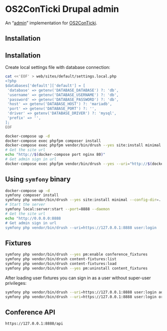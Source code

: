 # OS2ConTicki Drupal admin

An “[admin](https://github.com/OS2ConTicki/OS2ConTicki#implementations)”
implementation for [OS2ConTicki](https://github.com/OS2ConTicki/OS2ConTicki).

## Installation

## Installation

Create local settings file with database connection:

```sh
cat <<'EOF' > web/sites/default/settings.local.php
<?php
$databases['default']['default'] = [
 'database' => getenv('DATABASE_DATABASE') ?: 'db',
 'username' => getenv('DATABASE_USERNAME') ?: 'db',
 'password' => getenv('DATABASE_PASSWORD') ?: 'db',
 'host' => getenv('DATABASE_HOST') ?: 'mariadb',
 'port' => getenv('DATABASE_PORT') ?: '',
 'driver' => getenv('DATABASE_DRIVER') ?: 'mysql',
 'prefix' => '',
];
EOF
```

```sh
docker-compose up -d
docker-compose exec phpfpm composer install
docker-compose exec phpfpm vendor/bin/drush --yes site:install minimal --config-dir=../config/sync
# Get the site url
echo "http://$(docker-compose port nginx 80)"
# Get admin sign in url
docker-compose exec phpfpm vendor/bin/drush --yes --uri="http://$(docker-compose port nginx 80)" user:login
```

## Using `symfony` binary

```sh
docker-compose up -d
symfony composer install
symfony php vendor/bin/drush --yes site:install minimal --config-dir=../config/sync
# Start the server
symfony local:server:start --port=8888 --daemon
# Get the site url
echo "http://0.0.0.0:8888
# Get admin sign in url
symfony php vendor/bin/drush --uri=https://127.0.0.1:8888 user:login
```

## Fixtures

```sh
symfony php vendor/bin/drush --yes pm:enable conference_fixtures
symfony php vendor/bin/drush content-fixtures:list
symfony php vendor/bin/drush content-fixtures:load
symfony php vendor/bin/drush --yes pm:uninstall content_fixtures
```

After loading user fixtures you can sign in as a user without super-user
privileges:

```sh
symfony php vendor/bin/drush --uri=https://127.0.0.1:8888 user:login administrator@example.com
symfony php vendor/bin/drush --uri=https://127.0.0.1:8888 user:login organizer@example.com
```

## Conference API

```sh
https://127.0.0.1:8888/api
```
